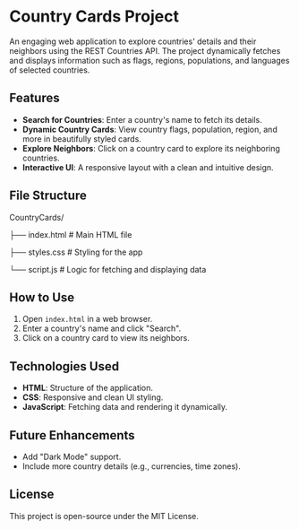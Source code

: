 # Country Cards Project

An engaging web application to explore countries' details and their neighbors using the REST Countries API. The project dynamically fetches and displays information such as flags, regions, populations, and languages of selected countries.

## Features
- **Search for Countries**: Enter a country's name to fetch its details.
- **Dynamic Country Cards**: View country flags, population, region, and more in beautifully styled cards.
- **Explore Neighbors**: Click on a country card to explore its neighboring countries.
- **Interactive UI**: A responsive layout with a clean and intuitive design.

## File Structure
CountryCards/ 

├── index.html   # Main HTML file 

├── styles.css   # Styling for the app 

└── script.js    # Logic for fetching and displaying data

## How to Use
1. Open `index.html` in a web browser.
2. Enter a country's name and click "Search".
3. Click on a country card to view its neighbors.

## Technologies Used
- **HTML**: Structure of the application.
- **CSS**: Responsive and clean UI styling.
- **JavaScript**: Fetching data and rendering it dynamically.

## Future Enhancements
- Add "Dark Mode" support.
- Include more country details (e.g., currencies, time zones).

## License
This project is open-source under the MIT License.
